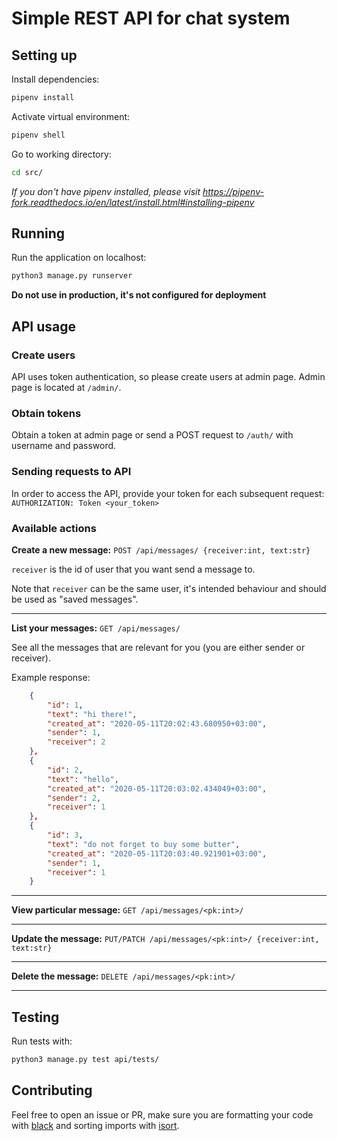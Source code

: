 # Simple REST API for chat system

## Setting up

Install dependencies:
```bash
pipenv install
```
Activate virtual environment:
```bash
pipenv shell
```

Go to working directory:
```bash
cd src/
```

_If you don't have pipenv installed, please visit https://pipenv-fork.readthedocs.io/en/latest/install.html#installing-pipenv_

## Running
Run the application on localhost:
```bash
python3 manage.py runserver
```

**Do not use in production, it's not configured for deployment**

## API usage

### Create users
API uses token authentication, so please create users at admin page. Admin page is located at `/admin/`.

### Obtain tokens
Obtain a token at admin page or send a POST request to `/auth/` with username and password.

### Sending requests to API
In order to access the API, provide your token for each subsequent request: `AUTHORIZATION: Token <your_token>`

### Available actions

**Create a new message:** `POST /api/messages/ {receiver:int, text:str}`

`receiver` is the id of user that you want send a message to.

Note that `receiver` can be the same user, it's intended behaviour and should be used as "saved messages".
___


**List your messages:** `GET /api/messages/`

See all the messages that are relevant for you (you are either sender or receiver).

Example response:
```json
    {
        "id": 1,
        "text": "hi there!",
        "created_at": "2020-05-11T20:02:43.680950+03:00",
        "sender": 1,
        "receiver": 2
    },
    {
        "id": 2,
        "text": "hello",
        "created_at": "2020-05-11T20:03:02.434049+03:00",
        "sender": 2,
        "receiver": 1
    },
    {
        "id": 3,
        "text": "do not forget to buy some butter",
        "created_at": "2020-05-11T20:03:40.921901+03:00",
        "sender": 1,
        "receiver": 1
    }
```
___


**View particular message:** `GET /api/messages/<pk:int>/`
___


**Update the message:** `PUT/PATCH /api/messages/<pk:int>/ {receiver:int, text:str}`
___


**Delete the message:** `DELETE /api/messages/<pk:int>/`
___


## Testing
Run tests with:
```bash
python3 manage.py test api/tests/
```

## Contributing
Feel free to open an issue or PR, make sure you are formatting your code with [black](https://github.com/psf/black) and sorting imports with [isort](https://github.com/timothycrosley/isort).
